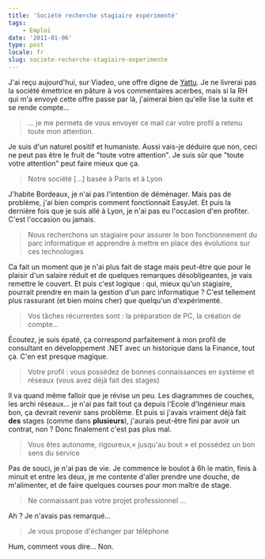 ```yaml
---
title: 'Société recherche stagiaire expérimenté'
tags:
    - Emploi
date: '2011-01-06'
type: post
locale: fr
slug: societe-recherche-stagiaire-experimente
---
```


J'ai reçu aujourd'hui, sur Viadeo, une offre digne de [Yattu](http://livre.fnac.com/a3597520/Yatuu-Moi-20-ans-diplomee-motivee-exploitee). Je ne livrerai pas la société émettrice en pâture à vos commentaires acerbes, mais si la RH qui m'a envoyé cette offre passe par là, j'aimerai bien qu'elle lise la suite et se rende compte…

<!-- more -->

> … je me permets de vous envoyer ce mail car votre profil a retenu toute mon attention.

Je suis d'un naturel positif et humaniste. Aussi vais-je déduire que non, ceci ne peut pas être le fruit de "toute votre attention". Je suis sûr que "toute votre attention" peut faire mieux que ça.

> Notre société […] basée à Paris et à Lyon

J'habite Bordeaux, je n'ai pas l'intention de déménager. Mais pas de problème, j'ai bien compris comment fonctionnait EasyJet. Et puis la dernière fois que je suis allé à Lyon, je n'ai pas eu l'occasion d'en profiter. C'est l'occasion ou jamais.

> Nous recherchons un stagiaire pour assurer le bon fonctionnement du parc informatique et apprendre à mettre en place des évolutions sur ces technologies

Ca fait un moment que je n'ai plus fait de stage mais peut-être que pour le plaisir d'un salaire réduit et de quelques remarques désobligeantes, je vais remettre le couvert. Et puis c'est logique&nbsp;: qui, mieux qu'un stagiaire, pourrait prendre en main la gestion d'un parc informatique&nbsp;? C'est tellement plus rassurant (et bien moins cher) que quelqu'un d'expérimenté.

> Vos tâches récurrentes sont&nbsp;: la préparation de PC, la création de compte…

Écoutez, je suis épaté, ça correspond parfaitement à mon profil de consultant en développement .NET avec un historique dans la Finance, tout ça. C'en est presque magique.

> Votre profil&nbsp;: vous possédez de bonnes connaissances en système et réseaux (vous avez déjà fait des stages)

Il va quand même falloir que je révise un peu. Les diagrammes de couches, les archi réseaux… je n'ai pas fait tout ça depuis l'Ecole d'Ingénieur mais bon, ça devrait revenir sans problème. Et puis si j'avais vraiment déjà fait **des** stages (comme dans **plusieurs**), j'aurais peut-être fini par avoir un contrat, non&nbsp;? Donc finalement c'est pas plus mal.

> Vous êtes autonome, rigoureux,«&nbsp;jusqu'au bout&nbsp;» et possédez un bon sens du service

Pas de souci, je n'ai pas de vie. Je commence le boulot à 6h le matin, finis à minuit et entre les deux, je me contente d'aller prendre une douche, de m'alimenter, et de faire quelques courses pour mon maître de stage.

> Ne connaissant pas votre projet professionnel …

Ah&nbsp;? Je n'avais pas remarqué…

> Je vous propose d'échanger par téléphone

Hum, comment vous dire… Non.
